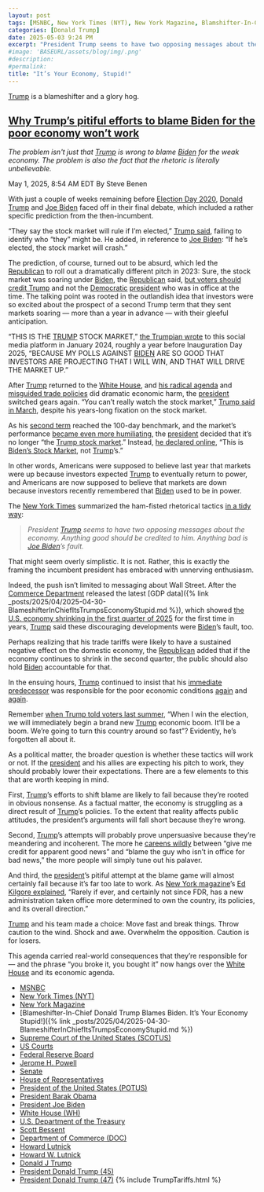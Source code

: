 ```yaml
---
layout: post
tags: [MSNBC, New York Times (NYT), New York Magazine, Blamshifter-In-Chief Donald Trump Blames Biden, It’s Your Economy Stupid!, Supreme Court of the United States (SCOTUS), US Courts, Federal Reserve Board, Jerome H. Powell, Senate, House of Representatives, President of the United States (POTUS), President Barak Obama, President Joe Biden, White House (WH), U.S. Department of the Treasury, Scott Bessent, Department of Commerce (DOC), Howard Lutnick, Howard W. Lutnick, Donald J Trump, President Donald Trump (45), President Donald Trump (47), Clarification of Exceptions Under Executive Order 14257 of April 2 2025 as Amended – The White House. Presidential Actions Presidential Memoranda April 11 2025, Modifying Reciprocal Tariff Rates to Reflect Trading Partner Retaliation and Alignment. Presidential Actions Executive Orders April 9 2025, Amendment to Reciprocal Tariffs and Updated Duties as Applied to Low-Value Imports from the People’s Republic of China. Presidential Actions Executive Orders April 8 2025, Report to the President on the America First Trade Policy Executive Summary. Fact Sheets April 3 2025, Regulating Imports with a Reciprocal Tariff to Rectify Trade Practices that Contribute to Large and Persistent Annual United States Goods Trade Deficits. Presidential Actions Executive Orders April 2 2025, Further Amendment to Duties Addressing the Synthetic Opioid Supply Chain in the People’s Republic of China as Applied to Low-Value Imports. Presidential Actions Executive Orders April 2 2025, Fact Sheet –  President Donald J. Trump Declares National Emergency to Increase our Competitive Edge Protect our Sovereignty and Strengthen our National and Economic Security. Fact Sheets April 2 2025, Regulating Imports with a Reciprocal Tariff to Rectify Trade Practices that Contribute to Large and Persistent Annual United States Goods Trade Deficits. Presidential Actions Executive Orders April 2 2025, Fact Sheet –  President Donald J. Trump Closes De Minimis Exemptions to Combat China’s Role in America’s Synthetic Opioid Crisis. Fact Sheets April 2 2025, Further Amendment to Duties Addressing the Synthetic Opioid Supply Chain in the People’s Republic of China as Applied to Low-Value Imports. Presidential Actions Executive Orders April 2 2025, Fact Sheet –  President Donald J. Trump Adjusts Imports of Automobiles and Automobile Parts into the United States. Fact Sheets March 26 2025, The Staggering Cost of the Illicit Opioid Epidemic in the United States. Articles March 26 2025, Fact Sheet –  President Donald J. Trump Imposes Tariffs on Countries Importing Venezuelan Oil. Fact Sheets March 25 2025, Imposing Tariffs on Countries Importing Venezuelan Oil. Presidential Actions Executive Orders March 24 2025, More Investment More Jobs and More Money in Americans’ Pockets. Articles March 24 2025, President Trump Positions U.S. as Global Superpower in Manufacturing. Articles March 20 2025, President Trump is Remaking America into a Manufacturing Superpower. Articles March 12 2025, Amendment to Duties to Address the Flow of Illicit Drugs Across Our Southern Border. Presidential Actions March 6 2025, Amendment to Duties to Address the Flow of Illicit Drugs Across Our Northern Border. Presidential Actions March 6 2025, President Trump is Putting American Workers First — And Bringing Back American Manufacturing. Articles March 4 2025, President Trump is Securing Our Homeland. Articles March 4 2025, Fact Sheet –  President Donald J. Trump Proceeds with Tariffs on Imports from Canada and Mexico. Fact Sheets March 3 2025, Further Amendment to Duties Addressing the Synthetic Opioid Supply Chain in the People’s Republic of China. Presidential Actions March 3 2025, Amendment to Duties to Address the Situation at our Southern Border. Presidential Actions March 2 2025, Fact Sheet –  President Donald J. Trump Addresses the Threat to National Security from Imports of Timber Lumber and their Derivative Products. Fact Sheets March 1 2025, Addressing the Threat to National Security from Imports of Timber Lumber. Presidential Actions March 1 2025, Addressing the Threat to National Security from Imports of Copper. Presidential Actions February 25 2025, Fact Sheet –  President Donald J. Trump Addresses the Threat to National Security from Imports of Copper. Fact Sheets February 25 2025, Defending American Companies and Innovators From Overseas Extortion and Unfair Fines and Penalties.. Presidential Actions February 21 2025, Fact Sheet –  President Donald J. Trump Issues Directive to Prevent the Unfair Exploitation of American Innovation. Fact Sheets February 21 2025, Remarks by President Trump at Republican Governors Association Meeting. Remarks February 20 2025, President Trump Demands Fair Reciprocal Trade. Articles February 13 2025, Fact Sheet –  President Donald J. Trump Announces “Fair and Reciprocal Plan” on Trade. Fact Sheets February 13 2025, Reciprocal Trade and Tariffs. Articles February 13 2025, Fact Sheet –  President Donald J. Trump Restores Section 232 Tariffs. Fact Sheets February 11 2025, Adjusting Imports of Aluminum into The United States. Presidential Actions February 11 2025, Adjusting Imports of Steel into The United States. Presidential Actions February 10 2025, Fact Sheet –  President Donald J. Trump Restores American Competitiveness and Security in FCPA Enforcement. Fact Sheets February 10 2025, Amendment to Duties Addressing the Synthetic Opioid Supply Chain in the People’s Republic of China. Presidential Actions February 5 2025, Progress on the Situation at Our Northern Border. Presidential Actions February 3 2025, Progress on the Situation at Our Southern Border. Presidential Actions February 3 2025, Imposing Duties to Address the Synthetic Opioid Supply Chain in the People’s Republic of China. Presidential Actions February 1 2025, Imposing Duties to Address the Flow of Illicit Drugs Across Our Northern Border. Presidential Actions February 1 2025, Fact Sheet –  President Donald J. Trump Imposes Tariffs on Imports from Canada Mexico and China. Fact Sheets February 1 2025, Imposing Duties to Address the Situation at Our Southern Border. Presidential Actions February 1 2025, America First Trade Policy. Presidential Actions January 20 2025, tariffs, politics, stupidity]
categories: [Donald Trump]
date: 2025-05-03 9:24 PM
excerpt: "President Trump seems to have two opposing messages about the economy. Anything good should be credited to him. Anything bad is Joe Biden’s fault."
#image: 'BASEURL/assets/blog/img/.png'
#description:
#permalink:
title: "It’s Your Economy, Stupid!"
---
```


[Trump](https://www.donaldjtrump.com)  is a blameshifter and a glory hog.

## [Why Trump’s pitiful efforts to blame Biden for the poor economy won’t work](https://www.msnbc.com/rachel-maddow-show/maddowblog/trumps-pitiful-efforts-blame-biden-poor-economy-wont-work-rcna204033)

*The problem isn't just that [Trump](https://www.donaldjtrump.com/) is wrong to blame [Biden](https://bidenwhitehouse.archives.gov/) for the weak economy. The problem is also the fact that the rhetoric is literally unbelievable.*

May 1, 2025, 8:54 AM EDT
By Steve Benen

With just a couple of weeks remaining before [Election Day 2020](https://www.fec.gov/resources/cms-content/documents/2024presgeresults.pdf), [Donald Trump](https://www.donaldjtrump.com/) and [Joe Biden](https://bidenwhitehouse.archives.gov/) faced off in their final debate, which included a rather specific prediction from the then-incumbent.

“They say the stock market will rule if I’m elected,” [Trump said](https://www.msnbc.com/rachel-maddow-show/maddowblog/ugly-reason-trump-apparently-wants-economic-crash-2024-rcna133004), failing to identify who “they” might be. He added, in reference to [Joe Biden](https://bidenwhitehouse.archives.gov/): “If he’s elected, the stock market will crash.”

The prediction, of course, turned out to be absurd, which led the [Republican](https://www.gop.com/) to roll out a dramatically different pitch in 2023: Sure, the stock market was soaring under [Biden](https://bidenwhitehouse.archives.gov/), the [Republican](https://www.gop.com/) said, [but voters should credit Trump](https://www.msnbc.com/rachel-maddow-show/maddowblog/trump-stock-market-rcna187581) and not the [Democratic](https://www.democrats.org/) [president](https://bidenwhitehouse.archives.gov/) who was in office at the time. The talking point was rooted in the outlandish idea that investors were so excited about the prospect of a second Trump term that they sent markets soaring — more than a year in advance — with their gleeful anticipation.

“THIS IS THE [TRUMP](https://www.donaldjtrump.com/) STOCK MARKET,” [the Trumpian wrote](https://truthsocial.com/@realDonaldTrump/111840568643216314) to this social media platform in January 2024, roughly a year before Inauguration Day 2025, “BECAUSE MY POLLS AGAINST [BIDEN](https://bidenwhitehouse.archives.gov/) ARE SO GOOD THAT INVESTORS ARE PROJECTING THAT I WILL WIN, AND THAT WILL DRIVE THE MARKET UP.”

After [Trump](https://www.donaldjtrump.com/) returned to the [White House](https://www.whitehouse.gov/), and [his radical agenda](https://www.donaldjtrump.com/) and [misguided trade policies](https://www.donaldjtrump.com/) did dramatic economic harm, the [president](https://www.whitehouse.gov/administration/donald-j-trump/) switched gears again. “You can’t really watch the stock market,” [Trump said in March](https://bsky.app/profile/atrupar.com/post/3ljx7xtbmjo2f), despite his years-long fixation on the stock market.

As his [second term](https://www.whitehouse.gov/administration/donald-j-trump/) reached the 100-day benchmark, and the market’s performance [became even more humiliating](https://www.nytimes.com/2025/04/30/business/trump-stocks-tariffs.html), the [president](https://www.whitehouse.gov/administration/donald-j-trump/) decided that it’s no longer “the [Trump stock market](https://www.donaldjtrump.com/).” Instead, [he declared online](https://truthsocial.com/@realDonaldTrump/114427089568235019), “This is [Biden’s Stock Market](https://bidenwhitehouse.archives.gov/), not [Trump](https://www.donaldjtrump.com/)’s.”

In other words, Americans were supposed to believe last year that markets were up because investors expected [Trump](https://www.donaldjtrump.com/) to eventually return to power, and Americans are now supposed to believe that markets are down because investors recently remembered that [Biden](https://bidenwhitehouse.archives.gov/) used to be in power.

The [New York Times](https://www.nytimes.com/) summarized the ham-fisted rhetorical tactics [in a tidy way](https://www.nytimes.com/live/2025/05/01/us/trump-news/trump-boasts-about-the-economy-but-says-weak-data-is-bidens-problem?smid=url-share):

> *President [Trump](https://www.donaldjtrump.com/) seems to have two opposing messages about the economy. Anything good should be credited to him. Anything bad is [Joe Biden](https://bidenwhitehouse.archives.gov/)’s fault.*

That might seem overly simplistic. It is not. Rather, this is exactly the framing the incumbent president has embraced with unnerving enthusiasm.

Indeed, the push isn’t limited to messaging about Wall Street. After the [Commerce Department](https://www.commerce.gov/) released the latest [GDP data]({% link _posts/2025/04/2025-04-30-BlameshifterInChiefItsTrumpsEconomyStupid.md %}), which showed [the U.S. economy shrinking in the first quarter of 2025](https://www.msnbc.com/rachel-maddow-show/maddowblog/us-economy-shrinks-trumps-second-term-gets-underway-rcna203726) for the first time in years, [Trump](https://www.donaldjtrump.com/) said these discouraging developments were [Biden](https://bidenwhitehouse.archives.gov/)’s fault, too.

Perhaps realizing that his trade tariffs were likely to have a sustained negative effect on the domestic economy, the [Republican](https://www.donaldjtrump.com/) added that if the economy continues to shrink in the second quarter, the public should also hold [Biden](https://bidenwhitehouse.archives.gov/) accountable for that.

In the ensuing hours, [Trump](https://www.donaldjtrump.com/) continued to insist that his [immediate predecessor](https://bidenwhitehouse.archives.gov/) was responsible for the poor economic conditions [again](https://www.nbcnews.com/politics/trump-administration/live-blog/trump-administration-100-days-harris-tariffs-immigration-live-updates-rcna203236/rcrd78153?canonicalCard=true) and [again](https://www.nbcnews.com/politics/trump-administration/live-blog/trump-administration-100-days-harris-tariffs-immigration-live-updates-rcna203236/rcrd78181?canonicalCard=true).

Remember [when Trump told voters last summer](https://apnews.com/article/trumps-comments-about-stock-market-dba336a82ffaf000b80e7218d749995a), “When I win the election, we will immediately begin a brand new [Trump](https://www.donaldjtrump.com/) economic boom. It’ll be a boom. We’re going to turn this country around so fast”? Evidently, he’s forgotten all about it.

As a political matter, the broader question is whether these tactics will work or not. If the [president](https://www.whitehouse.gov/) and his allies are expecting his pitch to work, they should probably lower their expectations. There are a few elements to this that are worth keeping in mind.

First, [Trump](https://www.donaldjtrump.com/)’s efforts to shift blame are likely to fail because they’re rooted in obvious nonsense. As a factual matter, the economy is struggling as a direct result of [Trump](https://www.donaldjtrump.com/)’s policies. To the extent that reality affects public attitudes, the president’s arguments will fall short because they’re wrong.

Second, [Trump](https://www.donaldjtrump.com/)’s attempts will probably prove unpersuasive because they’re meandering and incoherent. The more he [careens wildly](https://www.nbcnews.com/politics/donald-trump/trump-pins-stock-market-struggles-biden-weeks-taking-credit-rcna203702) between “give me credit for apparent good news” and “blame the guy who isn’t in office for bad news,” the more people will simply tune out his palaver.

And third, the [president](,https://www.whitehouse.gov/)’s pitiful attempt at the blame game will almost certainly fail because it’s far too late to work. As [New York magazine](https://nymag.com/)’s [Ed Kilgore explained](https://nymag.com/intelligencer/article/trumps-megalomania-undermines-biden-blame-game.html), “Rarely if ever, and certainly not since FDR, has a new administration taken office more determined to own the country, its policies, and its overall direction.”

[Trump](https://www.donaldjtrump.com/) and his team made a choice: Move fast and break things. Throw caution to the wind. Shock and awe. Overwhelm the opposition. Caution is for losers.

This agenda carried real-world consequences that they’re responsible for — and the phrase “you broke it, you bought it” now hangs over the [White House](https://www.whitehouse.gov/) and its economic agenda.

- [MSNBC](https://www.msnbc.com/)
- [New York Times (NYT)](https://www.nytimes.com/)
- [New York Magazine](https://nymag.com/)
- [Blameshifter-In-Chief Donald Trump Blames Biden. It’s Your Economy Stupid!]({% link _posts/2025/04/2025-04-30-BlameshifterInChiefItsTrumpsEconomyStupid.md %})
- [Supreme Court of the United States (SCOTUS)](https://www.supremecourt.gov/)
- [US Courts](https://www.uscourts.gov/)
- [Federal Reserve Board](https://www.federalreserve.gov/)
- [Jerome H. Powell](https://www.federalreserve.gov/aboutthefed/bios/board/powell.htm)
- [Senate](https://www.senate.gov/)
- [House of Representatives](https://www.house.gov/)
- [President of the United States (POTUS)](https://www.whitehouse.gov/)
- [President Barak Obama](https://obamawhitehouse.archives.gov/)
- [President Joe Biden](https://bidenwhitehouse.archives.gov/)
- [White House (WH)](https://www.whitehouse.gov/)
- [U.S. Department of the Treasury](https://home.treasury.gov/)
- [Scott Bessent](https://home.treasury.gov/about/general-information/officials/scott-bessent)
- [Department of Commerce (DOC)](https://www.commerce.gov/)
- [Howard Lutnick](https://www.commerce.gov/about/leadership/howard-lutnick)
- [Howard W. Lutnick](https://www.linkedin.com/in/howardwlutnick/)
- [Donald J Trump](https://www.donaldjtrump.com/)
- [President Donald Trump (45)](https://trumpwhitehouse.archives.gov/)
- [President Donald Trump (47)](https://www.whitehouse.gov/)
{% include TrumpTariffs.html %}
